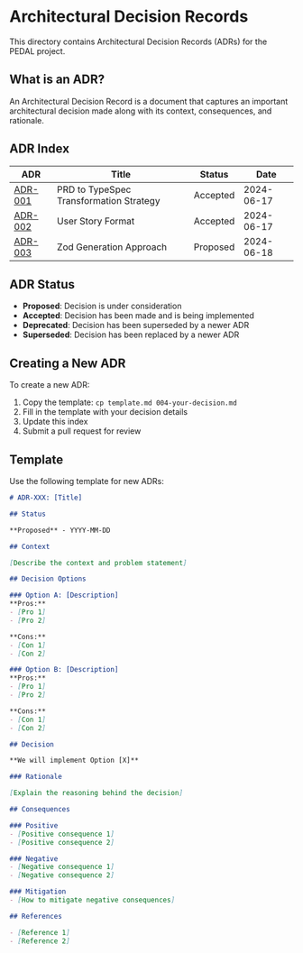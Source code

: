 # Architectural Decision Records

This directory contains Architectural Decision Records (ADRs) for the PEDAL project.

## What is an ADR?

An Architectural Decision Record is a document that captures an important architectural decision made along with its context, consequences, and rationale.

## ADR Index

| ADR | Title | Status | Date |
|-----|-------|--------|------|
| [ADR-001](./001-prd-to-typespec-transformation.md) | PRD to TypeSpec Transformation Strategy | Accepted | 2024-06-17 |
| [ADR-002](./002-user-story-format.md) | User Story Format | Accepted | 2024-06-17 |
| [ADR-003](./003-zod-generation-approach.md) | Zod Generation Approach | Proposed | 2024-06-18 |

## ADR Status

- **Proposed**: Decision is under consideration
- **Accepted**: Decision has been made and is being implemented
- **Deprecated**: Decision has been superseded by a newer ADR
- **Superseded**: Decision has been replaced by a newer ADR

## Creating a New ADR

To create a new ADR:

1. Copy the template: `cp template.md 004-your-decision.md`
2. Fill in the template with your decision details
3. Update this index
4. Submit a pull request for review

## Template

Use the following template for new ADRs:

```markdown
# ADR-XXX: [Title]

## Status

**Proposed** - YYYY-MM-DD

## Context

[Describe the context and problem statement]

## Decision Options

### Option A: [Description]
**Pros:**
- [Pro 1]
- [Pro 2]

**Cons:**
- [Con 1]
- [Con 2]

### Option B: [Description]
**Pros:**
- [Pro 1]
- [Pro 2]

**Cons:**
- [Con 1]
- [Con 2]

## Decision

**We will implement Option [X]**

### Rationale

[Explain the reasoning behind the decision]

## Consequences

### Positive
- [Positive consequence 1]
- [Positive consequence 2]

### Negative
- [Negative consequence 1]
- [Negative consequence 2]

### Mitigation
- [How to mitigate negative consequences]

## References

- [Reference 1]
- [Reference 2]
```
